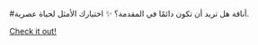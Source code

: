 #أناقة هل تريد أن تكون دائمًا في المقدمة؟ ✨ اختيارك الأمثل لحياة عصرية.

[Check it out!](https://www.facebook.com/share/17TW2PL6Tj/)